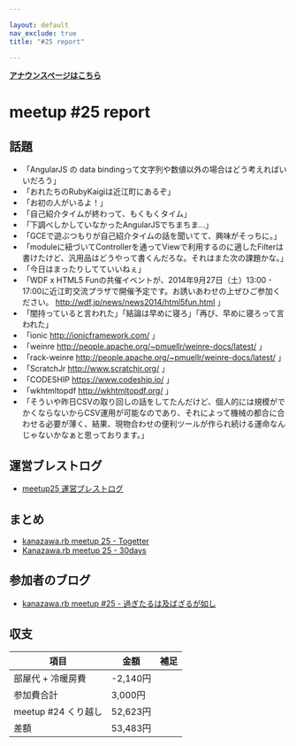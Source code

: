 ```yaml
---

layout: default
nav_exclude: true
title: "#25 report"

---
```


<p> <a href="/25/"><strong>アナウンスページはこちら</strong></a></p>

meetup #25 report
==================

話題
----

-   「AngularJS の data bindingって文字列や数値以外の場合はどう考えればいいだろう」
-   「おれたちのRubyKaigiは近江町にあるぞ」
-   「お初の人がいるよ！」
-   「自己紹介タイムが終わって、もくもくタイム」
-   「下調べしかしていなかったAngularJSでちまちま…」
-   「GCEで遊ぶつもりが自己紹介タイムの話を聞いてて、興味がそっちに。」
-   「moduleに紐づいてControllerを通ってViewで利用するのに適したFilterは書けたけど、汎用品はどうやって書くんだろな。それはまた次の課題かな。」
-   「今日はまったりしてていいねぇ」
-   「WDF x HTML5 Funの共催イベントが、2014年9月27日（土）13:00 - 17:00に近江町交流プラザで開催予定です。お誘いあわせの上ぜひご参加ください。 <http://wdf.jp/news/news2014/html5fun.html> 」
-   「闇持っていると言われた」「結論は早めに寝ろ」「再び、早めに寝ろって言われた」
-   「ionic <http://ionicframework.com/> 」
-   「weinre <http://people.apache.org/~pmuellr/weinre-docs/latest/> 」
-   「rack-weinre <http://people.apache.org/~pmuellr/weinre-docs/latest/> 」
-   「ScratchJr <http://www.scratchjr.org/> 」
-   「CODESHIP <https://www.codeship.io/> 」
-   「wkhtmltopdf <http://wkhtmltopdf.org/> 」
-   「そういや昨日CSVの取り回しの話をしてたんだけど、個人的には規模がでかくならないからCSV運用が可能なのであり、それによって機械の都合に合わせる必要が薄く、結果、現物合わせの便利ツールが作られ続ける運命なんじゃないかなぁと思っております。」

運営ブレストログ
----------------

-   [meetup25 運営ブレストログ](https://github.com/kanazawarb/meetup/wiki/meetup25-%E9%81%8B%E5%96%B6%E3%83%96%E3%83%AC%E3%82%B9%E3%83%88%E3%83%AD%E3%82%B0)

まとめ
------

-   [kanazawa.rb meetup 25 - Togetter](http://togetter.com/li/721849)
-   [Kanazawa.rb meetup 25 - 30days](http://30d.jp/kzrb/15)

参加者のブログ
--------------

-   [kanazawa.rb meetup #25 - 過ぎたるは及ばざるが如し](http://cotton-desu.hatenablog.com/entry/2014/09/23/213738)

収支
----

 | 項目                   | 金額       | 補足   |
 | ---------------------- | ---------- | ------ |
 | 部屋代 + 冷暖房費      | -2,140円   |        |
 | 参加費合計             | 3,000円    |        |
 | meetup #24 くり越し    | 52,623円   |        |
 | 差額                   | 53,483円   |        |

